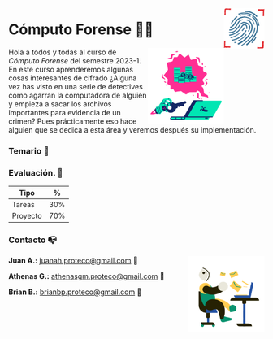 <p>
  <img src="Img/huella.png" align="right"  width="80" height="80" />
</p>

# Cómputo Forense 🔐🔎

<p>
  <img src="Img/llave.png" align = "right"  width="150" height="150"/>
</p>

Hola a todos y todas al curso de *Cómputo Forense* del semestre 2023-1. En este curso aprenderemos algunas cosas interesantes de cifrado ¿Alguna vez has visto en una serie de detectives como agarran la computadora de alguien y empieza a sacar los archivos importantes para evidencia de un crimen? Pues prácticamente eso hace alguien que se dedica a esta área y veremos después su implementación.

### Temario 📝



### Evaluación. 🧾

|Tipo  |%|
|------|---|
|Tareas|30%|
|Proyecto|70%|


### Contacto :mailbox_with_no_mail: 

<p>
  <img src="Img/email.png" align="right"  width="150" height="150" /> 
</p>

**Juan A.:** juanah.proteco@gmail.com :email:

**Athenas G.:** athenasgm.proteco@gmail.com :email:

**Brian B.:** brianbp.proteco@gmail.com :email: